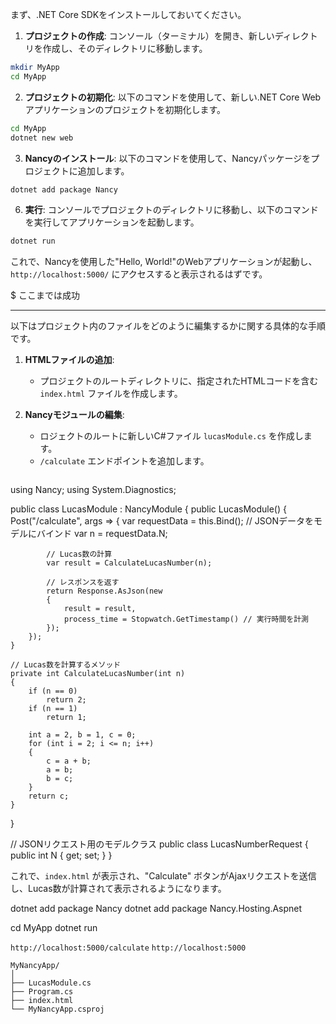 

まず、.NET Core SDKをインストールしておいてください。

1. **プロジェクトの作成**: コンソール（ターミナル）を開き、新しいディレクトリを作成し、そのディレクトリに移動します。

```bash
mkdir MyApp
cd MyApp
```

2. **プロジェクトの初期化**: 以下のコマンドを使用して、新しい.NET Core Webアプリケーションのプロジェクトを初期化します。

```bash
cd MyApp
dotnet new web
```

3. **Nancyのインストール**: 以下のコマンドを使用して、Nancyパッケージをプロジェクトに追加します。

```bash
dotnet add package Nancy
```

6. **実行**: コンソールでプロジェクトのディレクトリに移動し、以下のコマンドを実行してアプリケーションを起動します。

```bash
dotnet run
```

これで、Nancyを使用した"Hello, World!"のWebアプリケーションが起動し、`http://localhost:5000/` にアクセスすると表示されるはずです。

$ ここまでは成功

---

以下はプロジェクト内のファイルをどのように編集するかに関する具体的な手順です。

1. **HTMLファイルの追加**:
   - プロジェクトのルートディレクトリに、指定されたHTMLコードを含む `index.html` ファイルを作成します。

2. **Nancyモジュールの編集**:
   - ロジェクトのルートに新しいC#ファイル `lucasModule.cs` を作成します。
   - `/calculate` エンドポイントを追加します。

   ```csharp
using Nancy;
using System.Diagnostics;

public class LucasModule : NancyModule
{
    public LucasModule()
    {
        Post("/calculate", args =>
        {
            var requestData = this.Bind<LucasNumberRequest>(); // JSONデータをモデルにバインド
            var n = requestData.N;
            
            // Lucas数の計算
            var result = CalculateLucasNumber(n);

            // レスポンスを返す
            return Response.AsJson(new
            {
                result = result,
                process_time = Stopwatch.GetTimestamp() // 実行時間を計測
            });
        });
    }

    // Lucas数を計算するメソッド
    private int CalculateLucasNumber(int n)
    {
        if (n == 0)
            return 2;
        if (n == 1)
            return 1;

        int a = 2, b = 1, c = 0;
        for (int i = 2; i <= n; i++)
        {
            c = a + b;
            a = b;
            b = c;
        }
        return c;
    }
}

// JSONリクエスト用のモデルクラス
public class LucasNumberRequest
{
    public int N { get; set; }
}

これで、`index.html` が表示され、"Calculate" ボタンがAjaxリクエストを送信し、Lucas数が計算されて表示されるようになります。


dotnet add package Nancy
dotnet add package Nancy.Hosting.Aspnet

cd MyApp
dotnet run

`http://localhost:5000/calculate`
`http://localhost:5000`

```
MyNancyApp/
│
├── LucasModule.cs
├── Program.cs
├── index.html
└── MyNancyApp.csproj
```